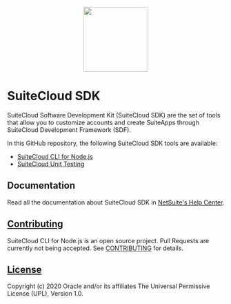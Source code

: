 <p align="center"><a href="#"><img width="150" src="https://www.netsuiteblogs.com/Websites/netsuiteblog/templates/Blog2017/images/OracleNetSuite_horiz.svg"></a></p>

# SuiteCloud SDK
SuiteCloud Software Development Kit (SuiteCloud SDK) are the set of tools that allow you to customize accounts and create SuiteApps through SuiteCloud Development Framework (SDF).

In this GitHub repository, the following SuiteCloud SDK tools are available:
- [SuiteCloud CLI for Node.js](./packages/node-cli)
- [SuiteCloud Unit Testing](./packages/unit-testing)

## Documentation
Read all the documentation about SuiteCloud SDK in [NetSuite's Help Center](
https://system.netsuite.com/app/help/helpcenter.nl?fid=chapter_156026236161.html).

## [Contributing](./CONTRIBUTING.md)
SuiteCloud CLI for Node.js is an open source project. Pull Requests are currently not being accepted. See [CONTRIBUTING](./CONTRIBUTING.md) for details.

## [License](./LICENSE.txt)
Copyright (c) 2020 Oracle and/or its affiliates The Universal Permissive License (UPL), Version 1.0.